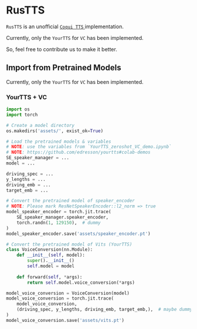 # RusTTS

`RusTTS` is an unofficial [ `Coqui TTS` ](https://github.com/coqui-ai/tts) implementation.

Currently, only the `YourTTS` for `VC` has been implemented.

So, feel free to contribute us to make it better.

## Import from Pretrained Models

Currently, only the `YourTTS` for `VC` has been implemented.

### YourTTS + VC

```python
import os
import torch

# Create a model directory
os.makedirs('assets/', exist_ok=True)

# Load the pretrained models & variables
# NOTE: use the variables from `YourTTS_zeroshot_VC_demo.ipynb`
# NOTE: https://github.com/edresson/yourtts#colab-demos
SE_speaker_manager = ...
model = ...

driving_spec = ...
y_lengths = ...
driving_emb = ...
target_emb = ...

# Convert the pretrained model of speaker_encoder
# NOTE: Please mark ResNetSpeakerEncoder::l2_norm => true
model_speaker_encoder = torch.jit.trace(
    SE_speaker_manager.speaker_encoder,
    torch.randn(1, 129150),  # dummy
)
model_speaker_encoder.save('assets/speaker_encoder.pt')

# Convert the pretrained model of Vits (YourTTS)
class VoiceConversion(nn.Module):
    def __init__(self, model):
        super().__init__()
        self.model = model
        
    def forward(self, *args):
        return self.model.voice_conversion(*args)

model_voice_conversion = VoiceConversion(model)
model_voice_conversion = torch.jit.trace(
    model_voice_conversion,
    (driving_spec, y_lengths, driving_emb, target_emb,),  # maybe dummy
)
model_voice_conversion.save('assets/vits.pt')
```
